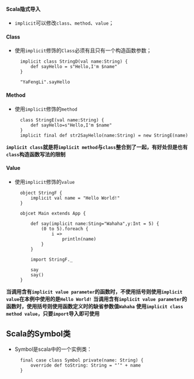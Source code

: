 #### Scala隐式导入
+ `implicit`可以修改`class`、`method`、`value`；

#### Class
+ 使用`implicit`修饰的`Class`必须有且只有一个构造函数参数；

		implicit class StringD(val name:String) {
			def sayHello = s"Hello,I'm $name"
		}

		"YaFengLi".sayHello


#### Method
+ 使用`implicit`修饰的`method`

		class StringE(val name:String) {
			def sayHello=s"Hello,I'm $name"
		}
		implicit final def str2SayHello(name:String) = new StringE(name)

**`implicit class`就是将`implicit method`与`class`整合到了一起，有好处但是也有`class`构造函数写法的限制**


#### Value
+ 使用`implicit`修饰的`value`

		object StringF {
			implicit val name = "Hello World!"
		}

		objcet Main extends App {
			
			def say(implicit name:Sting="Wahaha",y:Int = 5) {
				(0 to 5).foreach {
					i =>
						println(name)
				}
			}

			import StringF._

			say
			say()
		}

**当调用含有`implicit value parameter`的函数时，不使用括号则使用`implicit value`在本例中使用的是`Hello World!`**
**当调用含有`implicit value parameter`的函数时，使用括号则使用函数定义时的缺省参数值`Wahaha`**
**使用`implicit class method value`，只要`import`导入即可使用**


## Scala的Symbol类
+ Symbol是scala中的一个实例类：

		final case class Symbol private(name: String) {
 			override def toString: String = "’" + name
		} 
